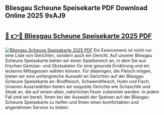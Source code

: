 ## Bliesgau Scheune Speisekarte PDF Download Online 2025 9xAJ9

# <h2><a href="http://gc7io3.nevu.top/?p=Bliesgau+Scheune+Speisekarte">🔗 👉🔴 Bliesgau Scheune Speisekarte 2025 PDF</a></h2>

[![Bliesgau Scheune Speisekarte 2025 PDF](https://i.imgur.com/dBaPXMq.png)](http://gc7io3.nevu.top/?p=Bliesgau+Scheune+Speisekarte)
Ein Essensmenü ist nicht nur eine Liste von Gerichten, sondern auch ein Gericht. Auf unserer Bliesgau Scheune Speisekarte bieten wir einen Salatbereich an, in dem Sie aus frischen Gemüse- und Obstsalaten für eine gesunde Ernährung und ein leckeres Mittagessen wählen können. Für diejenigen, die Fleisch mögen, bieten wir eine umfangreiche Auswahl an Gerichten auf der Bliesgau Scheune Speisekarte an: Rindfleisch, Schweinefleisch, Huhn und Fisch. Unseren Auserwählten bieten wir exquisite Gerichte wie Schaschlik und Steak an, die auf einem alten, natürlichen Feuer zubereitet werden. In jedem Fall sind wir bereit, Ihnen bei der Auswahl der Speisen auf der Bliesgau Scheune Speisekarte zu helfen und Ihnen einen komfortablen und angenehmen Service zu bieten.
